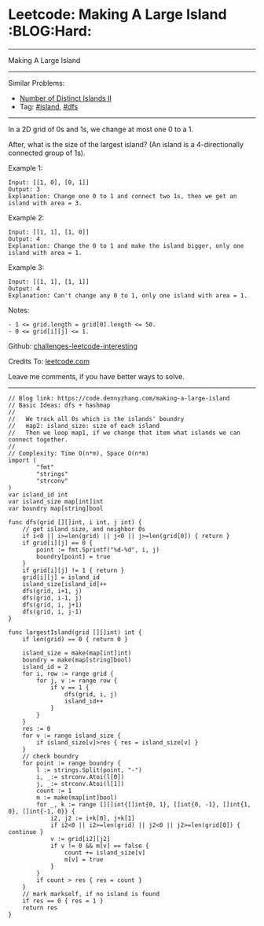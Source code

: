 # Leetcode: Making A Large Island     :BLOG:Hard:


---

Making A Large Island  

---

Similar Problems:  
-   [Number of Distinct Islands II](https://code.dennyzhang.com/number-of-distinct-islands-ii)
-   Tag: [#island](https://code.dennyzhang.com/tag/island), [#dfs](https://code.dennyzhang.com/tag/dfs)

---

In a 2D grid of 0s and 1s, we change at most one 0 to a 1.  

After, what is the size of the largest island? (An island is a 4-directionally connected group of 1s).  

Example 1:  

    Input: [[1, 0], [0, 1]]
    Output: 3
    Explanation: Change one 0 to 1 and connect two 1s, then we get an island with area = 3.

Example 2:  

    Input: [[1, 1], [1, 0]]
    Output: 4
    Explanation: Change the 0 to 1 and make the island bigger, only one island with area = 1.

Example 3:  

    Input: [[1, 1], [1, 1]]
    Output: 4
    Explanation: Can't change any 0 to 1, only one island with area = 1.

Notes:  

    - 1 <= grid.length = grid[0].length <= 50.
    - 0 <= grid[i][j] <= 1.

Github: [challenges-leetcode-interesting](https://github.com/DennyZhang/challenges-leetcode-interesting/tree/master/making-a-large-island)  

Credits To: [leetcode.com](https://leetcode.com/problems/making-a-large-island/description/)  

Leave me comments, if you have better ways to solve.  

---

    // Blog link: https://code.dennyzhang.com/making-a-large-island
    // Basic Ideas: dfs + hashmap
    //
    //   We track all 0s which is the islands' boundry
    //   map2: island_size: size of each island
    //   Then we loop map1, if we change that item what islands we can connect together.
    //
    // Complexity: Time O(n*m), Space O(n*m)
    import (
            "fmt"
            "strings"
            "strconv"
    )
    var island_id int
    var island_size map[int]int
    var boundry map[string]bool
    
    func dfs(grid [][]int, i int, j int) {
        // get island size, and neighbor 0s
        if i<0 || i>=len(grid) || j<0 || j>=len(grid[0]) { return }
        if grid[i][j] == 0 {
            point := fmt.Sprintf("%d-%d", i, j)
            boundry[point] = true
        }
        if grid[i][j] != 1 { return }
        grid[i][j] = island_id
        island_size[island_id]++
        dfs(grid, i+1, j)
        dfs(grid, i-1, j)
        dfs(grid, i, j+1)
        dfs(grid, i, j-1)
    }
    
    func largestIsland(grid [][]int) int {
        if len(grid) == 0 { return 0 }
    
        island_size = make(map[int]int)
        boundry = make(map[string]bool)
        island_id = 2
        for i, row := range grid {
            for j, v := range row {
                if v == 1 {
                    dfs(grid, i, j)
                    island_id++
                }
            }
        }
        res := 0
        for v := range island_size {
            if island_size[v]>res { res = island_size[v] }
        }
        // check boundry
        for point := range boundry {
            l := strings.Split(point, "-")
            i, _:= strconv.Atoi(l[0])
            j, _:= strconv.Atoi(l[1])
            count := 1
            m := make(map[int]bool)
            for _, k := range [][]int{[]int{0, 1}, []int{0, -1}, []int{1, 0}, []int{-1, 0}} {
                i2, j2 := i+k[0], j+k[1]
                if i2<0 || i2>=len(grid) || j2<0 || j2>=len(grid[0]) { continue }
                v := grid[i2][j2]
                if v != 0 && m[v] == false {
                    count += island_size[v]
                    m[v] = true
                }
            }
            if count > res { res = count }
        }
        // mark markself, if no island is found
        if res == 0 { res = 1 }
        return res
    }